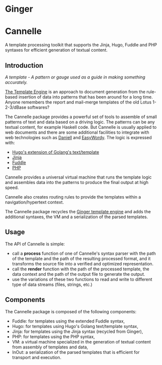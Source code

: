 # Ginger


# Cannelle

A template processing toolkit that supports the Jinja, Hugo, Fuddle and PHP syntaxes for efficient generation of textual content.

## Introduction

*A template - A pattern or gauge used as a guide in making something accurately.*

[The Template Engine](https://en.wikipedia.org/wiki/Template_processor) is an approach to document generation from the rule-based insertion of data into patterns that has been around for a long time.  Anyone remembers the report and mail-merge templates of the old Lotus 1-2-3/dBase softwares?

The Cannelle package provides a powerful set of tools to assemble of small patterns of text and data based on a driving logic.  The patterns can be any textual content, for example Haskell code. But Cannelle is usually applied to web
documents and there are some additional facilities to integrate with web technologies such as [Daniell](https://whatsupfudd.com/projects/daniell/) and [EasyWordy](https://whatsupfudd.com/projects/easy-wordy/). The logic is expressed with:

  - [Hugo's extension of Golang's text/template](https://gohugo.io/templates/)
  - [Jinja](https://jinja.palletsprojects.com/)
  - [Fuddle](https://whatsupfudd.com/projects/fuddle/)
  - [PHP](https://www.php.net/)

Cannelle provides a universal virtual machine that runs the template logic and assembles data into the patterns to produce the final output at high speed.

Cannelle also creates routing rules to provide the templates within a navigation/hypertext context.

The Cannelle package recycles the [Ginger template engine](https://github.com/tdammers/ginger) and adds the additional syntaxes, the VM and a serialization of the parsed templates.

## Usage

The API of Cannelle is simple: 

 - call a **process** function of one of Cannelle's syntax parser with the path of the template and the path of the resulting processed format, and it transforms the source file into a verified and optimized representation.
 - call the **render** function with the path of the processed template, the data context and the path of the output file to generate the output.
 - use the variations of these two functions to read and write to different type of data streams (files, strings, etc.)


## Components
The Cannelle package is composed of the following components:

- Fuddle: for templates using the extended Fuddle syntax,
- Hugo: for templates using Hugo's Golang text/template syntax,
- Jinja: for templates using the Jinja syntax (recycled from Ginger),
- PHP: for templates using the PHP syntax,
- VM: a virtual machine specialized in the generation of textual content from assembly of templates and data,
- InOut: a serialization of the parsed templates that is efficient for transport and execution.

